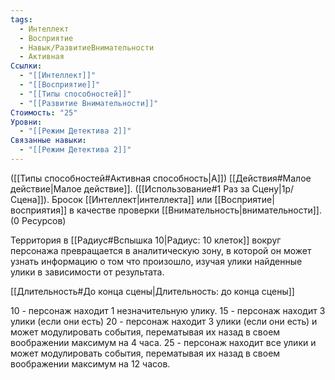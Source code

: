 ```yaml
---
tags:
  - Интеллект
  - Восприятие
  - Навык/РазвитиеВнимательности
  - Активная
Ссылки:
  - "[[Интеллект]]"
  - "[[Восприятие]]"
  - "[[Типы способностей]]"
  - "[[Развитие Внимательности]]"
Стоимость: "25"
Уровни:
  - "[[Режим Детектива 2]]"
Связанные навыки:
  - "[[Режим Детектива 2]]"
---
```

([[Типы способностей#Активная способность|А]]) [[Действия#Малое действие|Малое действие]]. ([[Использование#1 Раз за Сцену|1р/Сцена]]). Бросок [[Интеллект|интеллекта]] или [[Восприятие|восприятия]] в качестве проверки [[Внимательность|внимательности]]. (0 Ресурсов)

Территория в [[Радиус#Вспышка 10|Радиус: 10 клеток]] вокруг персонажа превращается в аналитическую зону, в которой он может узнать информацию о том что произошло, изучая улики найденные улики в зависимости от результата.

[[Длительность#До конца сцены|Длительность: до конца сцены]]

10 - персонаж находит 1 незначительную улику.
15 - персонаж находит 3 улики (если они есть)
20 - персонаж находит 3 улики (если они есть) и может модулировать события, перематывая их назад в своем воображении максимум на 4 часа. 
25 - персонаж находит все улики и может модулировать события, перематывая их назад в своем воображении максимум на 12 часов. 



